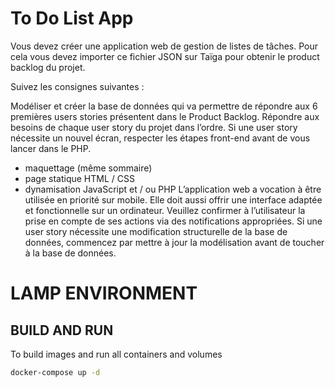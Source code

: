# To Do List App

Vous devez créer une application web de gestion de listes de tâches. Pour cela vous devez importer ce fichier JSON sur Taïga pour obtenir le product backlog du projet.

Suivez les consignes suivantes :

Modéliser et créer la base de données qui va permettre de répondre aux 6 premières users stories présentent dans le Product Backlog.
Répondre aux besoins de chaque user story du projet dans l’ordre.
Si une user story nécessite un nouvel écran, respecter les étapes front-end avant de vous lancer dans le PHP.
- maquettage (même sommaire)
- page statique HTML / CSS
- dynamisation JavaScript et / ou PHP
L’application web a vocation à être utilisée en priorité sur mobile. Elle doit aussi offrir une interface adaptée et fonctionnelle sur un ordinateur.
Veuillez confirmer à l’utilisateur la prise en compte de ses actions via des notifications appropriées.
Si une user story nécessite une modification structurelle de la base de données, commencez par mettre à jour la modélisation avant de toucher à la base de données.

# LAMP ENVIRONMENT

## BUILD AND RUN

To build images and run all containers and volumes

```sh
docker-compose up -d
```